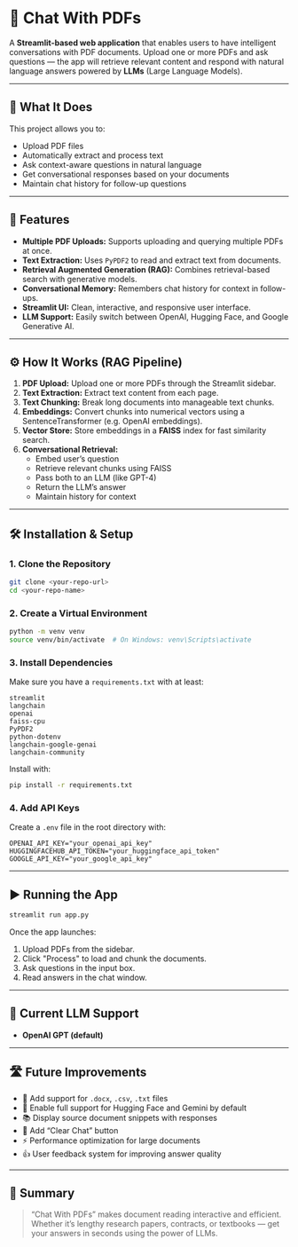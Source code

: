 # 📄 Chat With PDFs

A **Streamlit-based web application** that enables users to have intelligent conversations with PDF documents. Upload one or more PDFs and ask questions — the app will retrieve relevant content and respond with natural language answers powered by **LLMs** (Large Language Models).

---

## 🧠 What It Does

This project allows you to:

- Upload PDF files
- Automatically extract and process text
- Ask context-aware questions in natural language
- Get conversational responses based on your documents
- Maintain chat history for follow-up questions

---

## 🚀 Features

- **Multiple PDF Uploads:** Supports uploading and querying multiple PDFs at once.
- **Text Extraction:** Uses `PyPDF2` to read and extract text from documents.
- **Retrieval Augmented Generation (RAG):** Combines retrieval-based search with generative models.
- **Conversational Memory:** Remembers chat history for context in follow-ups.
- **Streamlit UI:** Clean, interactive, and responsive user interface.
- **LLM Support:** Easily switch between OpenAI, Hugging Face, and Google Generative AI.

---

## ⚙️ How It Works (RAG Pipeline)

1. **PDF Upload:** Upload one or more PDFs through the Streamlit sidebar.
2. **Text Extraction:** Extract text content from each page.
3. **Text Chunking:** Break long documents into manageable text chunks.
4. **Embeddings:** Convert chunks into numerical vectors using a SentenceTransformer (e.g. OpenAI embeddings).
5. **Vector Store:** Store embeddings in a **FAISS** index for fast similarity search.
6. **Conversational Retrieval:**
   - Embed user’s question
   - Retrieve relevant chunks using FAISS
   - Pass both to an LLM (like GPT-4)
   - Return the LLM’s answer
   - Maintain history for context

---

## 🛠️ Installation & Setup

### 1. Clone the Repository

```bash
git clone <your-repo-url>
cd <your-repo-name>
```

### 2. Create a Virtual Environment

```bash
python -m venv venv
source venv/bin/activate  # On Windows: venv\Scripts\activate
```

### 3. Install Dependencies

Make sure you have a `requirements.txt` with at least:

```
streamlit
langchain
openai
faiss-cpu
PyPDF2
python-dotenv
langchain-google-genai
langchain-community
```

Install with:

```bash
pip install -r requirements.txt
```

### 4. Add API Keys

Create a `.env` file in the root directory with:

```dotenv
OPENAI_API_KEY="your_openai_api_key"
HUGGINGFACEHUB_API_TOKEN="your_huggingface_api_token"
GOOGLE_API_KEY="your_google_api_key"
```

---

## ▶️ Running the App

```bash
streamlit run app.py
```

Once the app launches:

1. Upload PDFs from the sidebar.
2. Click "Process" to load and chunk the documents.
3. Ask questions in the input box.
4. Read answers in the chat window.

---

## 🧩 Current LLM Support

- **OpenAI GPT (default)**

---

## 🛣️ Future Improvements

- 🔄 Add support for `.docx`, `.csv`, `.txt` files
- 🧩 Enable full support for Hugging Face and Gemini by default
- 📚 Display source document snippets with responses
- 🧹 Add “Clear Chat” button
- ⚡ Performance optimization for large documents
- 👍 User feedback system for improving answer quality

---

## 📌 Summary

> “Chat With PDFs” makes document reading interactive and efficient. Whether it’s lengthy research papers, contracts, or textbooks — get your answers in seconds using the power of LLMs.
